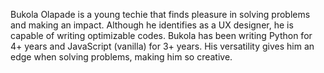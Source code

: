Bukola Olapade is a young techie that finds pleasure in solving problems and making an impact. Although he identifies as a UX designer, he is capable of writing optimizable codes. Bukola has been writing Python for 4+ years and JavaScript (vanilla) for 3+ years. His versatility gives him an edge when solving problems, making him so creative.
